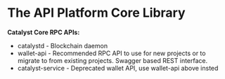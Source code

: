 # The API Platform Core Library

**Catalyst Core RPC APIs:**

- catalystd - Blockchain daemon
- wallet-api - Recommended RPC API to use for new projects or to migrate to from existing projects. Swagger based REST interface.
- catalyst-service - Deprecated wallet API, use wallet-api above insted
